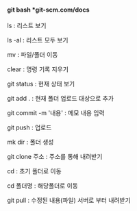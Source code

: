 #### git bash *git-scm.com/docs

ls : 리스트 보기

ls -al : 리스트 모두 보기

mv : 파일/폴더 이동

clear : 명령 기록 지우기

git status : 현재 상태 보기

git add . : 현재 폴더 업로드 대상으로 추가

git commit -m '내용' : 메모  내용 입력

git push : 업로드

mk dir : 폴더 생성

git clone 주소 : 주소를 통해 내려받기

cd : 초기 폴더로 이동

cd 폴더명 : 해당폴더로 이동

git pull : 수정된 내용(파일) 서버로 부터 내려받기